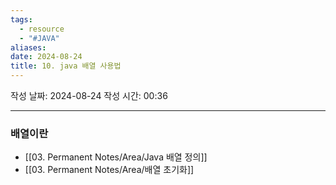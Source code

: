 ```yaml
---
tags:
  - resource
  - "#JAVA"
aliases: 
date: 2024-08-24
title: 10. java 배열 사용법
---
```


작성 날짜: 2024-08-24
작성 시간: 00:36


---

### 배열이란

- [[03. Permanent Notes/Area/Java 배열 정의]]
- [[03. Permanent Notes/Area/배열 초기화]] 